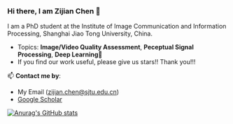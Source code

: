 ### Hi there, I am Zijian Chen 👋

I am a PhD student at the Institute of Image Communication and Information Processing, Shanghai Jiao Tong University, China.
- Topics: **Image/Video Quality Assessment**, **Peceptual Signal Processing**, **Deep Learning**🌱
- If you find our work useful, please give us stars!! Thank you!!!

📫 **Contact me by**:
- My Email (zijian.chen@sjtu.edu.cn)
- [Google Scholar](https://scholar.google.com.hk/citations?hl=zh-CN&user=NSR4UkMAAAAJ)

[![Anurag's GitHub stats](https://github-readme-stats-alpha-three-34.vercel.app/api?username=zijianchen98&count_private=true&show_icons=true&theme=transparent)](https://github.com/anuraghazra/github-readme-stats)



<!--
**zjchen/zjchen** is a ✨ _special_ ✨ repository because its `README.md` (this file) appears on your GitHub profile.

Here are some ideas to get you started:

- 🔭 I’m currently working on ...
- 🌱 I’m currently learning ...
- 👯 I’m looking to collaborate on ...
- 🤔 I’m looking for help with ...
- 💬 Ask me about ...
- 📫 How to reach me: ...
- 😄 Pronouns: ...
- ⚡ Fun fact: ...
-->
